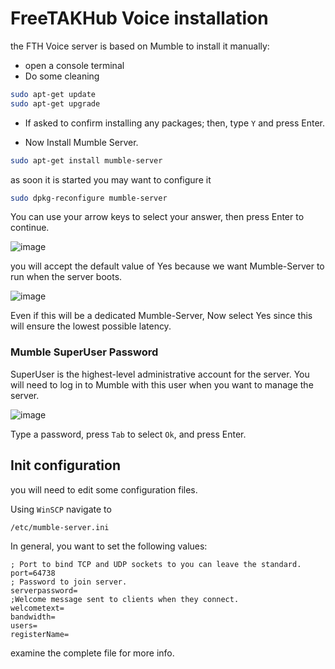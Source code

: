 # FreeTAKHub Voice installation

the FTH Voice server is based on Mumble
to install it manually:
* open a console terminal
* Do some cleaning
```bash
sudo apt-get update
sudo apt-get upgrade
```
* If asked to confirm installing any packages; then, type `Y` and press Enter.

* Now Install Mumble Server.
```bash
sudo apt-get install mumble-server
```

as soon it is started you may want to configure it
```bash
sudo dpkg-reconfigure mumble-server
```

You can use your arrow keys to select your answer, then press Enter to continue.

![image](https://user-images.githubusercontent.com/60719165/159131852-ebda53e1-1ed8-4f3f-bacd-b60ed7ed2664.png)

you will accept the default value of Yes because we want Mumble-Server to run when the server boots.

![image](https://user-images.githubusercontent.com/60719165/159131856-e7510b41-bfdd-43ba-ad5a-efe89fbd3d4d.png)

Even if this will be a dedicated Mumble-Server, Now select Yes since this will ensure the lowest possible latency.

### Mumble SuperUser Password
SuperUser is the highest-level administrative account for the server. 
You will need to log in to Mumble with this user when you want to manage the server.

![image](https://user-images.githubusercontent.com/60719165/159131862-e9dc9b27-9974-4fd4-8db9-0c97cad064db.png)

Type a password, press `Tab` to select `Ok`, and press Enter.

## Init configuration
you will need to edit some configuration files.

Using `WinSCP` navigate to 
```text
/etc/mumble-server.ini
```

In general, you want to set the following values:
```text
; Port to bind TCP and UDP sockets to you can leave the standard.
port=64738
; Password to join server.
serverpassword=
;Welcome message sent to clients when they connect.
welcometext= 
bandwidth=
users=
registerName=
```
examine the complete file for more info.
